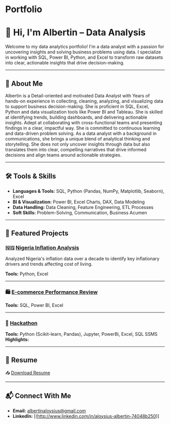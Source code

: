 # Portfolio
# 👋 Hi, I'm Albertin – Data Analysis
Welcome to my data analytics portfolio! I'm a data analyst with a passion for uncovering insights and solving business problems using data. I specialize in working with SQL, Power BI, Python, and Excel to transform raw datasets into clear, actionable insights that drive decision-making.

---

## 🧠 About Me
Albertin is a Detail-oriented and motivated Data Analyst with Years of hands-on experience in collecting, cleaning, analyzing, and visualizing data to support business decision-making. She is proficient in SQL, Excel, Python and data visualization tools like Power BI and Tableau. She is skilled at identifying trends, building dashboards, and delivering actionable insights. Adept at collaborating with cross-functional teams and presenting findings in a clear, impactful way. She is committed to continuous learning and data-driven problem solving. As a data analyst with a background in communications, she brings a unique blend of analytical thinking and storytelling. She does not only uncover insights through data but also translates them into clear, compelling narratives that drive informed decisions and align teams around actionable strategies.

---

## 🛠️ Tools & Skills

- **Languages & Tools:** SQL, Python (Pandas, NumPy, Matplotlib, Seaborn), Excel
- **BI & Visualization:** Power BI, Excel Charts, DAX, Data Modeling
- **Data Handling:** Data Cleaning, Feature Engineering, ETL Processes
- **Soft Skills:** Problem-Solving, Communication, Business Acumen

---

## 📁 Featured Projects

### 🇳🇬 [Nigeria Inflation Analysis](https://drive.google.com/drive/folders/1P9_ZOTY0MfRMJhUa2fIVWZlpDlDDz0Y_?usp=drive_link)
Analyzed Nigeria's inflation data over a decade to identify key inflationary drivers and trends affecting cost of living.

**Tools:** Python, Excel  


---

### 🛍️ [E-commerce Performance Review](https://drive.google.com/drive/folders/1AuDbI41G0V-BjoWbjMLoTx_ZT1p1nPbk?usp=drive_link)

**Tools:** SQL, Power BI, Excel  

---

### 🧠 [Hackathon](https://drive.google.com/drive/folders/1JxpSPyxU50XSYtfRlYTzyJtjkjCrPKIa?usp=drive_link)


**Tools:** Python (Scikit-learn, Pandas), Jupyter, PowerBi, Excel, SQL SSMS 
**Highlights:** 

---

## 📄 Resume

📥 [Download Resume](https://drive.google.com/file/d/1574jxmylANk2IpdoeQR4uv_DK0qmWDSg/view)

---

## 📬 Connect With Me

- **Email:** albertinaloysius@gmail.com 
- **LinkedIn:** [(http://www.linkedin.com/in/aloysius-albertin-74048b250)] 
